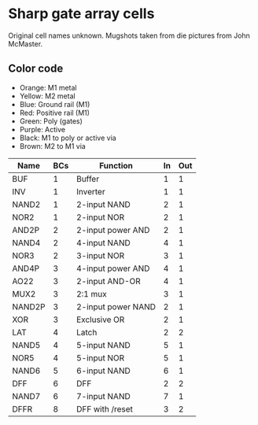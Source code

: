 # Sharp gate array cells

Original cell names unknown. Mugshots taken from die pictures from John McMaster.

## Color code

 * Orange: M1 metal
 * Yellow: M2 metal
 * Blue: Ground rail (M1)
 * Red: Positive rail (M1)
 * Green: Poly (gates)
 * Purple: Active
 * Black: M1 to poly or active via
 * Brown: M2 to M1 via

| Name | BCs | Function 			        	| In | Out |
|-----|---|-----------------------------|----|-----|
| BUF | 1 | Buffer 			   | 1 | 1 |
| INV | 1 | Inverter 					     | 1 | 1 |
| NAND2 | 1 | 2-input NAND 		  | 2 | 1 |
| NOR2 | 1 | 2-input NOR 		  | 2 | 1 |
| AND2P | 2 | 2-input power AND 						    | 2 | 1 |
| NAND4 | 2 | 4-input NAND 				   | 4 | 1 |
| NOR3 | 2 | 3-input NOR 		  | 3 | 1 |
| AND4P | 3 | 4-input power AND 						       | 4 | 1 |
| AO22 | 3 | 2-input AND-OR 				   | 4 | 1 |
| MUX2 | 3 | 2:1 mux 						       | 3 | 1 |
| NAND2P | 3 | 2-input power NAND 		  | 2 | 1 |
| XOR | 3 | Exclusive OR 		  | 2 | 1 |
| LAT | 4 | Latch 						     | 2 | 2 |
| NAND5 | 4 | 5-input NAND 						     | 5 | 1 |
| NOR5 | 4 | 5-input NOR 	| 5 | 1 |
| NAND6 | 5 | 6-input NAND 						       | 6 | 1 |
| DFF | 6 | DFF 					   | 2 | 2 |
| NAND7 | 6 | 7-input NAND 		  | 7 | 1 |
| DFFR | 8 | DFF with /reset 					   | 3 | 2 |